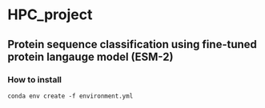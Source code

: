 # HPC_project
## Protein sequence classification using fine-tuned protein langauge model (ESM-2)

### How to install
```conda env create -f environment.yml```
